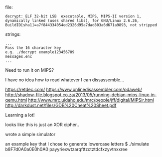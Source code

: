 file:

```
decrypt: ELF 32-bit LSB  executable, MIPS, MIPS-II version 1, dynamically linked (uses shared libs), for GNU/Linux 2.6.26, BuildID[sha1]=a7f844334054ed2326d95a7dad803a6d671a9893, not stripped
```

strings:

```
...
Pass the 16 character key
e.g. ./decrypt example123456789
messages.enc
...
```

Need to run it on MIPS?

I have no idea how to read whatever I can dissassemble...

https://retdec.com/
https://www.onlinedisassembler.com/odaweb/
http://shadow-file.blogspot.co.za/2013/05/running-debian-mips-linux-in-qemu.html
http://www.mrc.uidaho.edu/mrc/people/jff/digital/MIPSir.html
http://darkdust.net/files/GDB%20Cheat%20Sheet.pdf

Learning a lot!

looks like this is just an XOR cipher..

wrote a simple simulator

an example key that I chose to generate lowercase letters
$ ./simulate b8F7d0A0a0E0h0A0
payyriexwtzarqfttzctztdcfxzyvtnxxree

